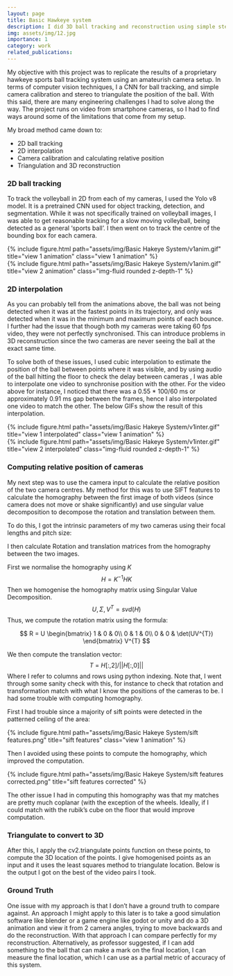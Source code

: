 ```yaml
---
layout: page
title: Basic Hawkeye system
description: I did 3D ball tracking and reconstruction using simple stereo for CS-2467 Computer Vision.
img: assets/img/12.jpg
importance: 1
category: work
related_publications:
---
```


My objective with this project was to replicate the results of a proprietary hawkeye sports ball tracking system using an amateurish camera setup. In terms of computer vision techniques, I a CNN for ball tracking, and simple camera calibration and stereo to triangulate the position of the ball. With this said, there are many engineering challenges I had to solve along the way. The project runs on video from smartphone cameras, so I had to find ways around some of the limitations that come from my setup. 

My broad method came down to:

- 2D ball tracking
- 2D interpolation
- Camera calibration and calculating relative position
- Triangulation and 3D reconstruction

### 2D ball tracking

To track the volleyball in 2D from each of my cameras, I used the Yolo v8 model. It is a pretrained CNN used for object tracking, detection, and segmentation. While it was not specifically trained on volleyball images, I was able to get reasonable tracking for a slow moving volleyball, being detected as a general ‘sports ball’. I then went on to track the centre of the bounding box for each camera.

<div class="row">
    <div class="col-sm mt-3 mt-md-0">
        {% include figure.html path="assets/img/Basic Hakeye System/v1anim.gif" title="view 1 animation" class="view 1 animation" %}
    </div>
    <div class="col-sm mt-3 mt-md-0">
        {% include figure.html path="assets/img/Basic Hakeye System/v1anim.gif" title="view 2 animation" class="img-fluid rounded z-depth-1" %}
    </div>
</div>

### 2D interpolation

As you can probably tell from the animations above, the ball was not being detected when it was at the fastest points in its trajectory, and only was detected when it was in the minimum and maximum points of each bounce. I further had the issue that though both my cameras were taking 60 fps video, they were not perfectly synchronised. This can introduce problems in 3D reconstruction since the two cameras are never seeing the ball at the exact same time. 

To solve both of these issues, I used cubic interpolation to estimate the position of the ball between points where it was visible, and by using audio of the ball hitting the floor to check the delay between cameras , I was able to interpolate one video to synchronise position with the other. For the video above for instance, I noticed that there was a 0.55 * 100/60 ms  or approximately 0.91 ms gap between the frames, hence I also interpolated one video to match the other. The below GIFs show the result of this interpolation.

<div class="row">
    <div class="col-sm mt-3 mt-md-0">
        {% include figure.html path="assets/img/Basic Hakeye System/v1inter.gif" title="view 1 interpolated" class="view 1 animation" %}
    </div>
    <div class="col-sm mt-3 mt-md-0">
        {% include figure.html path="assets/img/Basic Hakeye System/v1inter.gif" title="view 2 interpolated" class="img-fluid rounded z-depth-1" %}
    </div>
</div>

### Computing relative position of cameras

My next step was to use the camera input to calculate the relative position of the two camera centres. My method for this was to use SIFT features to calculate the homography between the first image of both videos (since camera does not move or shake significantly) and use singular value decomposition to decompose the rotation and translation between them. 

To do this, I got the intrinsic parameters of my two cameras using their focal lengths and pitch size:

I then calculate Rotation and translation matrices from the homography between the two images. 

First we normalise the homography using $K$
$$H=K^{-1}HK$$
Then we homogenise the homography matrix using Singular Value Decomposition. 
$$U,\Sigma,V^T=svd\left(H\right)$$
Thus, we compute the rotation matrix using the formula:

$$
R = U
\begin{bmatrix}
1 & 0 & 0\\
0 & 1 & 0\\
0 & 0 & \det(UV^{T})
\end{bmatrix}
V^{T}
$$
 
We then compute the translation vector:
$$T\ =\ H[:,2] / ||H[:,0]||$$
Where I refer to columns and rows using python indexing.
Note that, I went through some sanity check with this, for instance to check that rotation and transformation match with what I know the positions of the cameras to be. I had some trouble with computing homography.

First I had trouble since a majority of sift points were detected in the patterned ceiling of the area:


<div class="row">
    <div class="col-sm mt-3 mt-md-0">
        {% include figure.html path="assets/img/Basic Hakeye System/sift features.png" title="sift features" class="view 1 animation" %}
    </div>
</div>

Then I avoided using these points to compute the homography, which improved the computation.

<div class="row">
    <div class="col-sm mt-3 mt-md-0">
        {% include figure.html path="assets/img/Basic Hakeye System/sift features corrected.png" title="sift features corrected" %}
    </div>
</div>

The other issue I had in computing this homography was that my matches are pretty much coplanar (with the exception of the wheels. Ideally, if I could match with the rubik’s cube on the floor that would improve computation. 


### Triangulate to convert to 3D

After this, I apply the cv2.triangulate points function on these points, to compute the 3D location of the points. I give homogenised points as an input and it uses the least squares method to triangulate location. Below is the output I got on the best of the video pairs I took.



### Ground Truth

One issue with my approach is that I don’t have a ground truth to compare against. An approach I might apply to this later is to take a good simulation software like blender or a game engine like godot or unity and do a 3D animation and view it from 2 camera angles, trying to move backwards and do the reconstruction. With that approach I can compare perfectly for my reconstruction. Alternatively, as professor suggested, if I can add something to the ball that can make a mark on the final location, I can measure the final location, which I can use as a partial metric of accuracy of this system.